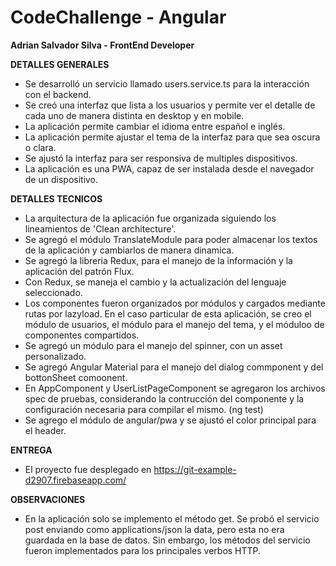 # CodeChallenge - Angular
**Adrian Salvador Silva - FrontEnd Developer**

**DETALLES GENERALES**
- Se desarrolló un servicio llamado users.service.ts para la interacción con el backend.
- Se creó una interfaz que lista a los usuarios y permite ver el detalle de cada uno de manera distinta en desktop y en mobile.
- La aplicación permite cambiar el idioma entre español e inglés.
- La aplicación permite ajustar el tema de la interfaz para que sea oscura o clara.
- Se ajustó la interfaz para ser responsiva de multiples dispositivos.
- La aplicación es una PWA, capaz de ser instalada desde el navegador de un dispositivo.

**DETALLES TECNICOS**
- La arquitectura de la aplicación fue organizada siguiendo los lineamientos de 'Clean architecture'.
- Se agregó el módulo TranslateModule para poder almacenar los textos de la aplicación y cambiarlos de manera dinamica.
- Se agregó la libreria Redux, para el manejo de la información y la aplicación del patrón Flux.
- Con Redux, se maneja el cambio y la actualización del lenguaje seleccionado.
- Los componentes fueron organizados por módulos y cargados mediante rutas por lazyload. En el caso particular de esta aplicación, se creo el módulo de usuarios, el módulo para el manejo del tema, y el móduloo de componentes compartidos.
- Se agregó un módulo para el manejo del spinner, con un asset personalizado. 
- Se agregó Angular Material para el manejo del dialog commponent y del bottonSheet comoonent.
- En AppComponent y UserListPageComponent se agregaron los archivos spec de pruebas, considerando la contrucción del componente y la configuración necesaria para compilar el mismo.  (ng test)
- Se agrego el módulo de angular/pwa y se ajustó el color principal para el header.

**ENTREGA**
- El proyecto fue desplegado en https://git-example-d2907.firebaseapp.com/

**OBSERVACIONES**
- En la aplicación solo se implemento el método get. Se probó el servicio post enviando como applications/json la data, pero esta no era guardada en la base de datos. Sin embargo, los métodos del servicio fueron implementados para los principales verbos HTTP.


